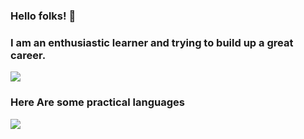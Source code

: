 ### Hello folks! 👋

<!--
**mrmiraz/mrmiraz** is a ✨ _special_ ✨ repository because its `README.md` (this file) appears on your GitHub profile.

Here are some ideas to get you started:

- 🔭 I’m currently working on ...
- 🌱 I’m currently learning ...
- 👯 I’m looking to collaborate on ...
- 🤔 I’m looking for help with ...
- 💬 Ask me about ...
- 📫 How to reach me: ...
- 😄 Pronouns: ...
- ⚡ Fun fact: ...
-->

### I am an enthusiastic learner and trying to build up a great career.

<img src = "https://github-readme-stats.vercel.app/api?username=mrmiraz&theme=radical"/>

### Here Are some practical languages
<img src = "https://github-readme-stats.vercel.app/api/top-langs/?username=mrmiraz&langs_count=8&theme=radical"/>



